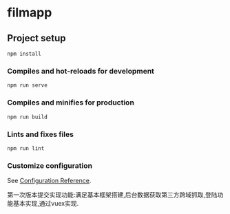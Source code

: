 # filmapp

## Project setup
```
npm install
```

### Compiles and hot-reloads for development
```
npm run serve
```

### Compiles and minifies for production
```
npm run build
```

### Lints and fixes files
```
npm run lint
```

### Customize configuration
See [Configuration Reference](https://cli.vuejs.org/config/).



第一次版本提交实现功能:满足基本框架搭建,后台数据获取第三方跨域抓取,登陆功能基本实现,通过vuex实现.
